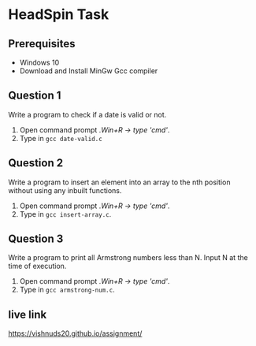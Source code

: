 # HeadSpin Task
## Prerequisites

 - Windows 10
 - Download and Install MinGw Gcc compiler

## Question 1 
Write a program to check if a date is valid or not.
 1. Open command prompt .*Win+R -> type 'cmd'*.
 2. Type in `gcc date-valid.c`

## Question 2
Write a program to insert an element into an array to the nth position without using any inbuilt functions.
 1. Open command prompt .*Win+R -> type 'cmd'*.
 2. Type in `gcc insert-array.c`.
## Question 3
Write a program to print all Armstrong numbers less than N. Input N at the time of execution.
1. Open command prompt .*Win+R -> type 'cmd'*.
 2. Type in `gcc armstrong-num.c`.

## live link
https://vishnuds20.github.io/assignment/
